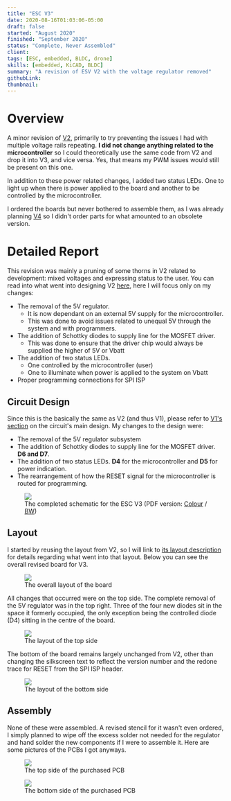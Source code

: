 ```yaml
---
title: "ESC V3"
date: 2020-08-16T01:03:06-05:00
draft: false
started: "August 2020"
finished: "September 2020"
status: "Complete, Never Assembled"
client:
tags: [ESC, embedded, BLDC, drone]
skills: [embedded, KiCAD, BLDC]
summary: "A revision of ESV V2 with the voltage regulator removed"
githubLink:
thumbnail:
---
```


# Overview

A minor revision of [V2](../esc-v2), primarily to try preventing the issues I had with multiple voltage rails repeating. 
**I did not change anything related to the microcontroller** so I could theoretically use the same code from V2 and drop it 
into V3, and vice versa. Yes, that means my PWM issues would still be present on this one.

In addition to these power related changes, I added two status LEDs. One to light up when there is power applied to the board 
and another to be controlled by the microcontroller.

I ordered the boards but never bothered to assemble them, as I was already planning [V4](../esc-v4) so I didn't order parts 
for what amounted to an obsolete version.

# Detailed Report

This revision was mainly a pruning of some thorns in V2 related to development: mixed voltages and expressing status to the 
user. You can read into what went into designing V2 [here](../esc-v2/#detailed-report), here I will focus only on my changes:

- The removal of the 5V regulator. 
  - It is now dependant on an external 5V supply for the microcontroller.
  - This was done to avoid issues related to unequal 5V through the system and with programmers.
- The addition of Schottky diodes to supply line for the MOSFET driver.
  - This was done to ensure that the driver chip would always be supplied the higher of 5V or Vbatt
- The addition of two status LEDs.
  - One controlled by the microcontroller (user)
  - One to illuminate when power is applied to the system on Vbatt
- Proper programming connections for SPI ISP

## Circuit Design

Since this is the basically the same as V2 (and thus V1), please refer to [V1's section](../esc-v1/#circuit-design) on the 
circuit's main design. My changes to the design were:

- The removal of the 5V regulator subsystem
- The addition of Schottky diodes to supply line for the MOSFET driver. **D6 and D7**.
- The addition of two status LEDs. **D4** for the microcontroller and **D5** for power indication.
- The rearrangement of how the RESET signal for the microcontroller is routed for programming.

<figure>
<img src="/images/esc-v3-schematic.svg">
<figcaption>The completed schematic for the ESC V3 (PDF version: <a href="/pdf/ESC_V3.pdf">Colour</a> / <a href="/pdf/ESC_V3_BW.pdf">BW</a>)</figcaption>
</figure>

## Layout

I started by reusing the layout from V2, so I will link to [its layout description](../esc-v2/#layout) for details regarding 
what went into that layout. Below you can see the overall revised board for V3.

<figure>
<img src="/images/esc-v3-combined-layout.png">
<figcaption>The overall layout of the board</figcaption>
</figure>

All changes that occurred were on the top side. The complete removal of the 5V regulator was in the top right. Three of the 
four new diodes sit in the space it formerly occupied, the only exception being the controlled diode (D4) sitting in the 
centre of the board.

<figure>
<img src="/images/esc-v3-top-layout.png">
<figcaption>The layout of the top side</figcaption>
</figure>

The bottom of the board remains largely unchanged from V2, other than changing the silkscreen text to reflect the version 
number and the redone trace for RESET from the SPI ISP header.

<figure>
<img src="/images/esc-v3-bottom-layout.png">
<figcaption>The layout of the bottom side</figcaption>
</figure>

## Assembly

None of these were assembled. A revised stencil for it wasn't even ordered, I simply planned to wipe off the excess solder 
not needed for the regulator and hand solder the new components if I were to assemble it. Here are some pictures of the PCBs 
I got anyways.

<figure>
<img src="/images/esc-v3-top-assembled.jpg">
<figcaption>The top side of the purchased PCB</figcaption>
</figure>

<figure>
<img src="/images/esc-v3-bottom-assembled.jpg">
<figcaption>The bottom side of the purchased PCB</figcaption>
</figure>
